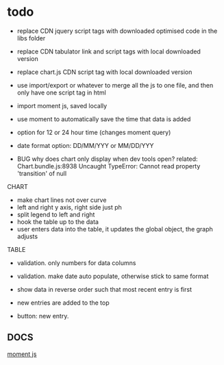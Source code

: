 # todo
- replace CDN jquery script tags with downloaded optimised code in the libs folder
- replace CDN tabulator link and script tags with local downloaded version
- replace chart.js CDN script tag with local downloaded version

- use import/export or whatever to merge all the js to one file, and then only have one script tag in html

- import moment js, saved locally
- use moment to automatically save the time that data is added

- option for 12 or 24 hour time (changes moment query)
- date format option: DD/MM/YYY or MM/DD/YYY

- BUG why does chart only display when dev tools open?
related: Chart.bundle.js:8938 Uncaught TypeError: Cannot read property 'transition' of null

CHART
- make chart lines not over curve
- left and right y axis, right side just ph
- split legend to left and right
- hook the table up to the data
- user enters data into the table, it updates the global object, the graph adjusts

TABLE
- validation. only numbers for data columns
- validation. make date auto populate, otherwise stick to same format
- show data in reverse order such that most recent entry is first
- new entries are added to the top

- button: new entry. 

## DOCS
[moment js](https://momentjs.com/docs/#/displaying/)